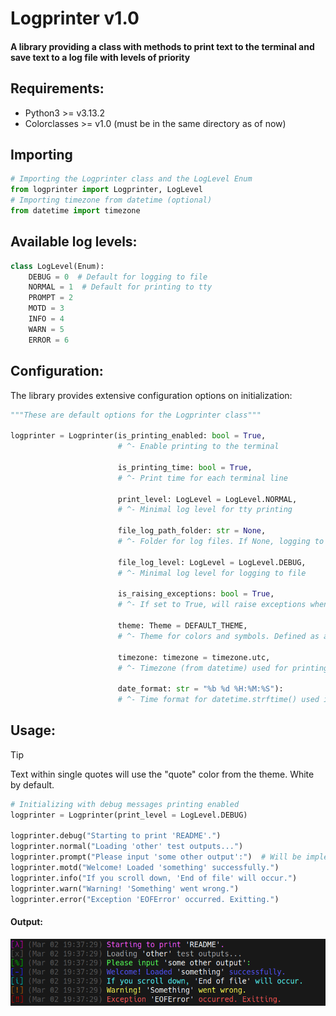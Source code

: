 # Logprinter v1.0
#### A library providing a class with methods to print text to the terminal and save text to a log file with levels of priority

## Requirements:
 - Python3 >= v3.13.2 </br>
 - Colorclasses >= v1.0 (must be in the same directory as of now)</br>

## Importing
```python
# Importing the Logprinter class and the LogLevel Enum
from logprinter import Logprinter, LogLevel
# Importing timezone from datetime (optional)
from datetime import timezone
```

## Available log levels:
```python
class LogLevel(Enum):
    DEBUG = 0  # Default for logging to file
    NORMAL = 1  # Default for printing to tty
    PROMPT = 2
    MOTD = 3
    INFO = 4
    WARN = 5
    ERROR = 6
```

## Configuration:
The library provides extensive configuration options on initialization:

```python
"""These are default options for the Logprinter class"""

logprinter = Logprinter(is_printing_enabled: bool = True,
                        # ^- Enable printing to the terminal

                        is_printing_time: bool = True,
                        # ^- Print time for each terminal line

                        print_level: LogLevel = LogLevel.NORMAL,
                        # ^- Minimal log level for tty printing

                        file_log_path_folder: str = None,
                        # ^- Folder for log files. If None, logging to file is disabled

                        file_log_level: LogLevel = LogLevel.DEBUG,
                        # ^- Minimal log level for logging to file

                        is_raising_exceptions: bool = True,
                        # ^- If set to True, will raise exceptions when writing to file fails

                        theme: Theme = DEFAULT_THEME,
                        # ^- Theme for colors and symbols. Defined as a TypedDict of type Theme

                        timezone: timezone = timezone.utc,
                        # ^- Timezone (from datetime) used for printing time and naming log files

                        date_format: str = "%b %d %H:%M:%S"):
                        # ^- Time format for datetime.strftime() used in printing to the terminal
```

## Usage:

> [!TIP]
> Text within single quotes will use the "quote" color from the theme. White by default.


```python
# Initializing with debug messages printing enabled
logprinter = Logprinter(print_level = LogLevel.DEBUG)

logprinter.debug("Starting to print 'README'.")
logprinter.normal("Loading 'other' test outputs...")
logprinter.prompt("Please input 'some other output':")  # Will be implemented with proper input() logging
logprinter.motd("Welcome! Loaded 'something' successfully.")
logprinter.info("If you scroll down, 'End of file' will occur.")
logprinter.warn("Warning! 'Something' went wrong.")
logprinter.error("Exception 'EOFError' occurred. Exitting.")
```

#### Output:

![](README_files/output.png)

